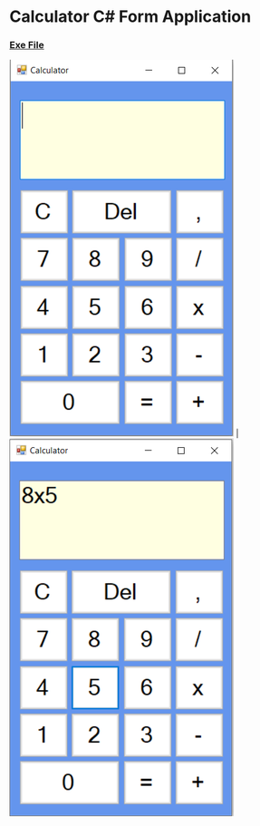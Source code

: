 <h1> Calculator C# Form Application </h1>

<h3><a href='CalculatorApp/bin/Debug/CalculatorApp.exe'>Exe File</a></h3>

![](https://github.com/icanerdogan/calculator/blob/master/images/app1.PNG?raw=true)  |  ![](https://github.com/icanerdogan/calculator/blob/master/images/app2.PNG?raw=true)


